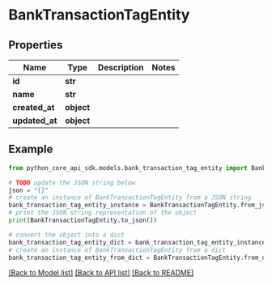 # BankTransactionTagEntity


## Properties

Name | Type | Description | Notes
------------ | ------------- | ------------- | -------------
**id** | **str** |  | 
**name** | **str** |  | 
**created_at** | **object** |  | 
**updated_at** | **object** |  | 

## Example

```python
from python_core_api_sdk.models.bank_transaction_tag_entity import BankTransactionTagEntity

# TODO update the JSON string below
json = "{}"
# create an instance of BankTransactionTagEntity from a JSON string
bank_transaction_tag_entity_instance = BankTransactionTagEntity.from_json(json)
# print the JSON string representation of the object
print(BankTransactionTagEntity.to_json())

# convert the object into a dict
bank_transaction_tag_entity_dict = bank_transaction_tag_entity_instance.to_dict()
# create an instance of BankTransactionTagEntity from a dict
bank_transaction_tag_entity_from_dict = BankTransactionTagEntity.from_dict(bank_transaction_tag_entity_dict)
```
[[Back to Model list]](../README.md#documentation-for-models) [[Back to API list]](../README.md#documentation-for-api-endpoints) [[Back to README]](../README.md)


